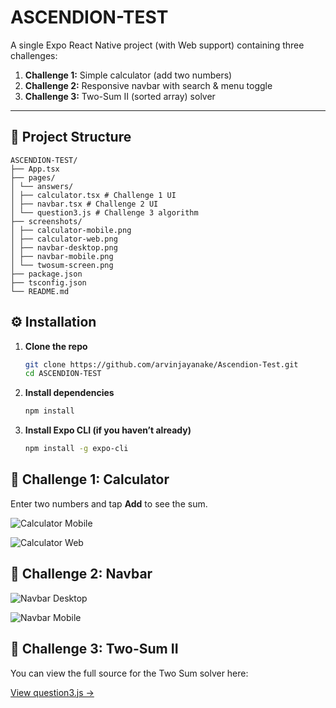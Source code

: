 # ASCENDION-TEST

A single Expo React Native project (with Web support) containing three challenges:

1. **Challenge 1:** Simple calculator (add two numbers)  
2. **Challenge 2:** Responsive navbar with search & menu toggle  
3. **Challenge 3:** Two-Sum II (sorted array) solver

---
## 📂 Project Structure
    ASCENDION-TEST/
    ├── App.tsx
    ├── pages/
    │ └── answers/
    │ ├── calculator.tsx # Challenge 1 UI
    │ ├── navbar.tsx # Challenge 2 UI
    │ └── question3.js # Challenge 3 algorithm
    ├── screenshots/
    │ ├── calculator-mobile.png
    │ ├── calculator-web.png
    │ ├── navbar-desktop.png
    │ ├── navbar-mobile.png
    │ └── twosum-screen.png
    ├── package.json
    ├── tsconfig.json
    └── README.md

## ⚙️ Installation

1. **Clone the repo**  
   ```bash
   git clone https://github.com/arvinjayanake/Ascendion-Test.git
   cd ASCENDION-TEST

2. **Install dependencies**
    ```bash
    npm install

3. **Install Expo CLI (if you haven’t already)**
    ```bash
    npm install -g expo-cli

## 🎯 Challenge 1: Calculator

Enter two numbers and tap **Add** to see the sum.

![Calculator Mobile](https://github.com/arvinjayanake/Ascendion-Test/blob/main/assets/screenshots/cal_mobile.png)

![Calculator Web](https://github.com/arvinjayanake/Ascendion-Test/blob/main/assets/screenshots/cal_desktop.png)

## 🎯 Challenge 2: Navbar

![Navbar Desktop](https://github.com/arvinjayanake/Ascendion-Test/blob/main/assets/screenshots/navbar-desktop.png)

![Navbar Mobile](https://github.com/arvinjayanake/Ascendion-Test/blob/main/assets/screenshots/navbar_mobile.png)

## 🎯 Challenge 3: Two-Sum II

You can view the full source for the Two Sum solver here:

[View question3.js →](https://github.com/arvinjayanake/Ascendion-Test/blob/main/pages/answers/question3.js)

